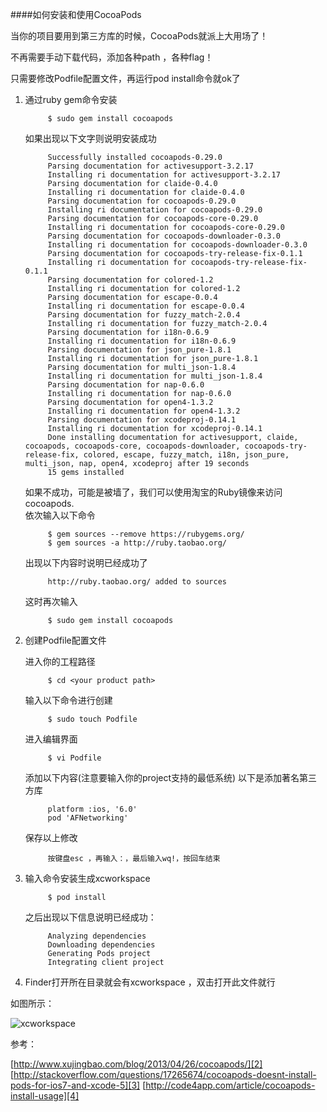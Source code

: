 ####如何安装和使用CocoaPods

当你的项目要用到第三方库的时候，CocoaPods就派上大用场了！

不再需要手动下载代码，添加各种path ，各种flag！

只需要修改Podfile配置文件，再运行pod install命令就ok了

1. 通过ruby gem命令安装 
	   
	       	$ sudo gem install cocoapods
  
   如果出现以下文字则说明安装成功
  
			Successfully installed cocoapods-0.29.0
            Parsing documentation for activesupport-3.2.17
            Installing ri documentation for activesupport-3.2.17
            Parsing documentation for claide-0.4.0
            Installing ri documentation for claide-0.4.0
            Parsing documentation for cocoapods-0.29.0
            Installing ri documentation for cocoapods-0.29.0
            Parsing documentation for cocoapods-core-0.29.0
            Installing ri documentation for cocoapods-core-0.29.0
            Parsing documentation for cocoapods-downloader-0.3.0
            Installing ri documentation for cocoapods-downloader-0.3.0
            Parsing documentation for cocoapods-try-release-fix-0.1.1
            Installing ri documentation for cocoapods-try-release-fix-0.1.1
            Parsing documentation for colored-1.2
            Installing ri documentation for colored-1.2
            Parsing documentation for escape-0.0.4
            Installing ri documentation for escape-0.0.4
            Parsing documentation for fuzzy_match-2.0.4
            Installing ri documentation for fuzzy_match-2.0.4
            Parsing documentation for i18n-0.6.9
            Installing ri documentation for i18n-0.6.9
            Parsing documentation for json_pure-1.8.1
            Installing ri documentation for json_pure-1.8.1
            Parsing documentation for multi_json-1.8.4
            Installing ri documentation for multi_json-1.8.4
            Parsing documentation for nap-0.6.0
            Installing ri documentation for nap-0.6.0
            Parsing documentation for open4-1.3.2
            Installing ri documentation for open4-1.3.2
            Parsing documentation for xcodeproj-0.14.1
            Installing ri documentation for xcodeproj-0.14.1
            Done installing documentation for activesupport, claide, cocoapods, cocoapods-core, cocoapods-downloader, cocoapods-try-release-fix, colored, escape, fuzzy_match, i18n, json_pure, multi_json, nap, open4, xcodeproj after 19 seconds
            15 gems installed


   如果不成功，可能是被墙了，我们可以使用淘宝的Ruby镜像来访问cocoapods.	
   依次输入以下命令
   
            $ gem sources --remove https://rubygems.org/
            $ gem sources -a http://ruby.taobao.org/
 
   出现以下内容时说明已经成功了
   
            http://ruby.taobao.org/ added to sources			
 
   这时再次输入
   
            $ sudo gem install cocoapods
   


2. 创建Podfile配置文件
    
   进入你的工程路径
   
            $ cd <your product path>
 
   输入以下命令进行创建
   
			$ sudo touch Podfile

   进入编辑界面
   
			$ vi Podfile

   添加以下内容(注意要输入你的project支持的最低系统)
   以下是添加著名第三方库
   
			platform :ios, '6.0'
			pod 'AFNetworking'	
   
   保存以上修改
   
			按键盘esc ，再输入：，最后输入wq!，按回车结束	



3. 输入命令安装生成xcworkspace

			$ pod install 
  
   之后出现以下信息说明已经成功：
   
			Analyzing dependencies
			Downloading dependencies
			Generating Pods project
			Integrating client project



4. Finder打开所在目录就会有xcworkspace ，双击打开此文件就行

如图所示：

![xcworkspace](http://7xitbl.com1.z0.glb.clouddn.com/xcworkspace.png)


参考：

[http://www.xujingbao.com/blog/2013/04/26/cocoapods/][2]
[http://stackoverflow.com/questions/17265674/cocoapods-doesnt-install-pods-for-ios7-and-xcode-5][3]
[http://code4app.com/article/cocoapods-install-usage][4]


  [1]: ../uploads/2014-02-25/xcworkspace.png
  [2]:http://www.xujingbao.com/blog/2013/04/26/cocoapods/
  [3]:http://stackoverflow.com/questions/17265674/cocoapods-doesnt-install-pods-for-ios7-and-xcode-5
  [4]:http://code4app.com/article/cocoapods-install-usage

